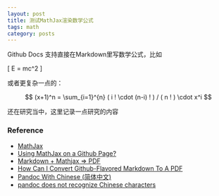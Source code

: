 ```yaml
---
layout: post
title: 测试MathJax渲染数学公式
tags: math
category: posts
---
```


Github Docs 支持直接在Markdown里写数学公式，比如

\[
    E = mc^2
\]

或者更复杂一点的：

$$
    (x+1)^n = \sum_{i=1}^{n} ( i ! \cdot (n-i) ! ) / ( n ! ) \cdot x^i
$$


还在研究当中，这里记录一点研究的内容


### Reference

- [MathJax](https://www.mathjax.org/)
- [Using MathJax on a Github Page?](https://stackoverflow.com/questions/34347818/using-mathjax-on-a-github-page)
- [Markdown + Mathjax => PDF](https://tex.stackexchange.com/questions/290617/markdown-mathjax-pdf)
- [How Can I Convert Github-Flavored Markdown To A PDF](https://superuser.com/questions/689056/how-can-i-convert-github-flavored-markdown-to-a-pdf)
- [Pandoc With Chinese (简体中文)](https://github-wiki-see.page/m/jgm/pandoc/wiki/Pandoc-With-Chinese-(%E7%AE%80%E4%BD%93%E4%B8%AD%E6%96%87))
- [pandoc does not recognize Chinese characters](https://tex.stackexchange.com/questions/341809/pandoc-does-not-recognize-chinese-characters)
